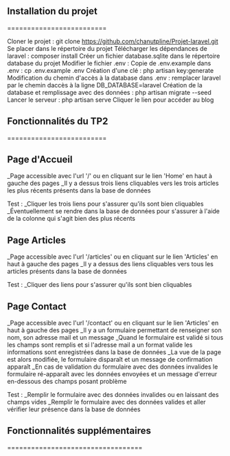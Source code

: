 ## Installation du projet
=========================

Cloner le projet : git clone https://github.com/chanutpline/Projet-laravel.git
Se placer dans le répertoire du projet
Télécharger les dépendances de laravel : composer install
Créer un fichier database.sqlite dans le répertoire database du projet
Modifier le fichier .env : 
    Copie de .env.example dans .env : cp .env.example .env
    Création d'une clé : php artisan key:generate
    Modification du chemin d'accès à la database dans .env : remplacer laravel par le chemin daccès à la ligne DB_DATABASE=laravel
Création de la database et remplissage avec des données : php artisan migrate --seed
Lancer le serveur : php artisan serve
Cliquer le lien pour accéder au blog

## Fonctionnalités du TP2
=========================

## Page d'Accueil

_Page accessible avec l'url '/' ou en cliquant sur le lien 'Home' en haut à gauche des pages
_Il y a dessus trois liens cliquables vers les trois articles les plus récents présents dans la base de données

Test :
_Cliquer les trois liens pour s'assurer qu'ils sont bien cliquables
_Éventuellement se rendre dans la base de données pour s'assurer à l'aide de la colonne qui s'agit bien des plus récents

## Page Articles

_Page accessible avec l'url '/articles' ou en cliquant sur le lien 'Articles' en haut à gauche des pages
_Il y a dessus des liens cliquables vers tous les articles présents dans la base de données

Test :
_Cliquer des liens pour s'assurer qu'ils sont bien cliquables

## Page Contact

_Page accessible avec l'url '/contact' ou en cliquant sur le lien 'Articles' en haut à gauche des pages
_Il y a un formulaire permettant de renseigner son nom, son adresse mail et un message
_Quand le formulaire est validé si tous les champs sont remplis et si l'adresse mail a un format valide les informations sont enregistrées dans la base de données
_La vue de la page est alors modifiée, le formulaire disparaît et un message de confirmation apparaît
_En cas de validation du formulaire avec des données invalides le formulaire ré-apparaît avec les données envoyées et un message d'erreur en-dessous des champs posant problème

Test :
_Remplir le formulaire avec des données invalides ou en laissant des champs vides
_Remplir le formulaire avec des données valides et aller vérifier leur présence dans la base de données

## Fonctionnalités supplémentaires
==================================



